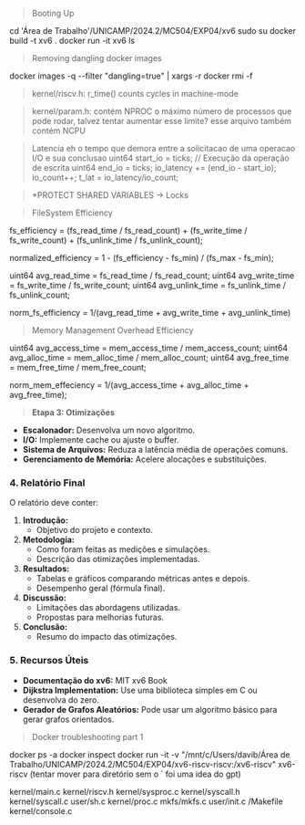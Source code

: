 >Booting Up

cd 'Área de Trabalho'/UNICAMP/2024.2/MC504/EXP04/xv6
sudo su
docker build -t xv6 .
docker run -it xv6
ls

> Removing dangling docker images

docker images -q --filter "dangling=true" | xargs -r docker rmi -f

>kernel/riscv.h: r_time() counts cycles in machine-mode

>kernel/param.h: contém NPROC o máximo número de processos que pode rodar, talvez tentar aumentar esse limite? esse arquivo também contém NCPU

>Latencia eh o tempo que demora entre a solicitacao de uma operacao I/O e sua conclusao
>uint64 start_io = ticks; // Execução da operação de escrita 
>uint64 end_io = ticks; 
>io_latency += (end_io - start_io); 
>io_count++;
>t_lat = io_latency/io_count;


>*PROTECT SHARED VARIABLES -> Locks


>FileSystem Efficiency

fs_efficiency = (fs_read_time / fs_read_count) +
                (fs_write_time / fs_write_count) +
                (fs_unlink_time / fs_unlink_count);

normalized_efficiency = 1 - (fs_efficiency - fs_min) / (fs_max - fs_min);

uint64 avg_read_time = fs_read_time / fs_read_count;
uint64 avg_write_time = fs_write_time / fs_write_count;
uint64 avg_unlink_time = fs_unlink_time / fs_unlink_count;

norm_fs_efficiency = 1/(avg_read_time + avg_write_time + avg_unlink_time)

>Memory Management Overhead Efficiency

uint64 avg_access_time = mem_access_time / mem_access_count;
uint64 avg_alloc_time = mem_alloc_time / mem_alloc_count;
uint64 avg_free_time = mem_free_time / mem_free_count;

norm_mem_effeciency = 1/(avg_access_time + avg_alloc_time + avg_free_time);


>**Etapa 3: Otimizações**

- **Escalonador:** Desenvolva um novo algoritmo.
- **I/O:** Implemente cache ou ajuste o buffer.
- **Sistema de Arquivos:** Reduza a latência média de operações comuns.
- **Gerenciamento de Memória:** Acelere alocações e substituições.

### 4. **Relatório Final**

O relatório deve conter:

1. **Introdução:**
    - Objetivo do projeto e contexto.
2. **Metodologia:**
    - Como foram feitas as medições e simulações.
    - Descrição das otimizações implementadas.
3. **Resultados:**
    - Tabelas e gráficos comparando métricas antes e depois.
    - Desempenho geral (fórmula final).
4. **Discussão:**
    - Limitações das abordagens utilizadas.
    - Propostas para melhorias futuras.
5. **Conclusão:**
    - Resumo do impacto das otimizações.

### 5. **Recursos Úteis**

- **Documentação do xv6:** MIT xv6 Book
- **Dijkstra Implementation:** Use uma biblioteca simples em C ou desenvolva do zero.
- **Gerador de Grafos Aleatórios:** Pode usar um algoritmo básico para gerar grafos orientados.



> Docker troubleshooting part 1
 
docker ps -a
docker inspect <container-id>
docker run -it -v "/mnt/c/Users/davib/Área de Trabalho/UNICAMP/2024.2/MC504/EXP04/xv6-riscv-riscv:/xv6-riscv" xv6-riscv
(tentar mover para diretório sem o ´ foi uma idea do gpt)

kernel/main.c
kernel/riscv.h
kernel/sysproc.c
kernel/syscall.h
kernel/syscall.c
user/sh.c
kernel/proc.c
mkfs/mkfs.c
user/init.c
/Makefile
kernel/console.c
